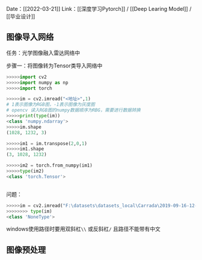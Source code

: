 Date：[[2022-03-21]]
Link：[[深度学习Pytorch]] / [[Deep Learing Model]]  / [[毕业设计]]

## 图像导入网络
任务：光学图像融入雷达网络中

步骤一：将图像转为Tensor类导入网络中
```python
>>>>>import cv2
>>>>>import numpy as np
>>>>>import torch

>>>>>im = cv2.imread("<地址>",1)
# 1表示图像为RGB图，-1表示图像为灰度图
# opencv 读入RGB图的numpy数据顺序为RBG，需要进行数据转换
>>>>>print(type(im))
<class 'numpy.ndarray'>
>>>>>im.shape
(1028, 1232, 3)

>>>>>im1 = im.transpose(2,0,1)
>>>>>im1.shape
(3, 1028, 1232)

>>>>>im2 = torch.from_numpy(im1)
>>>>>type(im2)
<class 'torch.Tensor'>



```

问题：
```python
>>>>>im = cv2.imread("F:\datasets\datasets_local\Carrada\2019-09-16-12-52-12\camera_images\0000000.jpg",1)
>>>>>>>> type(im)
<class 'NoneType'>
```
windows使用路径时要用双斜杠`\\` 或反斜杠`/`
且路径不能带有中文

## 图像预处理
